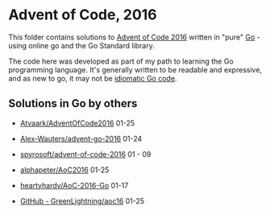 # Advent of Code, 2016

This folder contains solutions to [Advent of Code 2016](https://adventofcode.com/2016) written in "pure" [Go](https://golang.org/) - using online go and the Go Standard library.

The code here was developed as part of my path to learning the Go programming language. It's generally
written to be readable and expressive, and as new to go, it may not be [idiomatic Go code](https://dave.cheney.net/2020/02/23/the-zen-of-go).



## Solutions in Go by others

* [Atvaark/AdventOfCode2016](https://github.com/Atvaark/AdventOfCode2016) 01-25

* [Alex-Wauters/advent-go-2016](https://github.com/Alex-Wauters/advent-go-2016) 01-24

* [spyrosoft/advent-of-code-2016](https://github.com/spyrosoft/advent-of-code-2016-golang) 01 - 09

* [alphapeter/AoC2016](https://github.com/alphapeter/AoC2016) 01-25

* [heartyhardy/AoC-2016-Go](https://github.com/heartyhardy/AoC-2016-Go) 01-17

* [GitHub - GreenLightning/aoc16](https://github.com/GreenLightning/aoc16) 01-25
